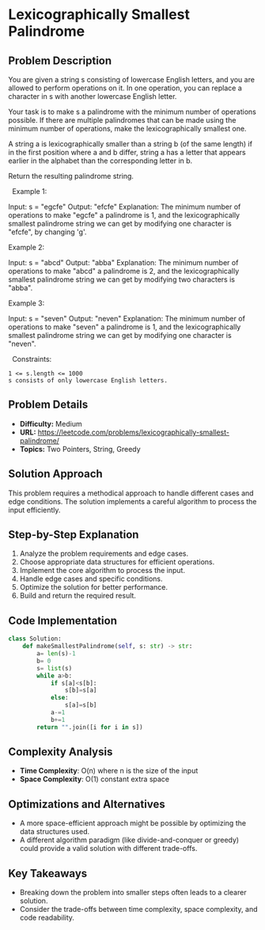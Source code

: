 # Lexicographically Smallest Palindrome

## Problem Description

You are given a string s consisting of lowercase English letters, and you are allowed to perform operations on it. In one operation, you can replace a character in s with another lowercase English letter.

Your task is to make s a palindrome with the minimum number of operations possible. If there are multiple palindromes that can be made using the minimum number of operations, make the lexicographically smallest one.

A string a is lexicographically smaller than a string b (of the same length) if in the first position where a and b differ, string a has a letter that appears earlier in the alphabet than the corresponding letter in b.

Return the resulting palindrome string.

 
Example 1:


Input: s = "egcfe"
Output: "efcfe"
Explanation: The minimum number of operations to make "egcfe" a palindrome is 1, and the lexicographically smallest palindrome string we can get by modifying one character is "efcfe", by changing 'g'.


Example 2:


Input: s = "abcd"
Output: "abba"
Explanation: The minimum number of operations to make "abcd" a palindrome is 2, and the lexicographically smallest palindrome string we can get by modifying two characters is "abba".


Example 3:


Input: s = "seven"
Output: "neven"
Explanation: The minimum number of operations to make "seven" a palindrome is 1, and the lexicographically smallest palindrome string we can get by modifying one character is "neven".


 
Constraints:


	1 <= s.length <= 1000
	s consists of only lowercase English letters.

## Problem Details

- **Difficulty:** Medium
- **URL:** https://leetcode.com/problems/lexicographically-smallest-palindrome/
- **Topics:** Two Pointers, String, Greedy

## Solution Approach

This problem requires a methodical approach to handle different cases and edge conditions. The solution implements a careful algorithm to process the input efficiently.

## Step-by-Step Explanation

1. Analyze the problem requirements and edge cases.
2. Choose appropriate data structures for efficient operations.
3. Implement the core algorithm to process the input.
4. Handle edge cases and specific conditions.
5. Optimize the solution for better performance.
6. Build and return the required result.

## Code Implementation

```python
class Solution:
    def makeSmallestPalindrome(self, s: str) -> str:
        a= len(s)-1
        b= 0
        s= list(s)
        while a>b:
            if s[a]<s[b]:
                s[b]=s[a]
            else:
                s[a]=s[b]
            a-=1
            b+=1
        return "".join([i for i in s])
```

## Complexity Analysis

- **Time Complexity**: O(n) where n is the size of the input
- **Space Complexity**: O(1) constant extra space

## Optimizations and Alternatives

- A more space-efficient approach might be possible by optimizing the data structures used.
- A different algorithm paradigm (like divide-and-conquer or greedy) could provide a valid solution with different trade-offs.


## Key Takeaways

- Breaking down the problem into smaller steps often leads to a clearer solution.
- Consider the trade-offs between time complexity, space complexity, and code readability.


